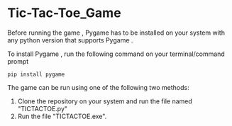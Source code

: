 ﻿# Tic-Tac-Toe_Game
 
Before running the game , Pygame has to be installed on your system with any python version that supports Pygame . 

To install Pygame , run the following command on your terminal/command prompt 
```
pip install pygame
```

The game can be run using one of the following two methods:

1) Clone the repository on your system and run the file named "TICTACTOE.py"
2) Run the file "TICTACTOE.exe".

